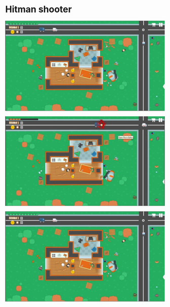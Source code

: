 # Hitman shooter

![Image description](https://github.com/letuduykhanh/hitmanshooter/blob/master/screenshots/Page-29-Image-54.jpg)

![Image description](https://github.com/letuduykhanh/hitmanshooter/blob/master/screenshots/Page-28-Image-52.jpg)

![Image description](https://github.com/letuduykhanh/hitmanshooter/blob/master/screenshots/Page-29-Image-54.jpg)
